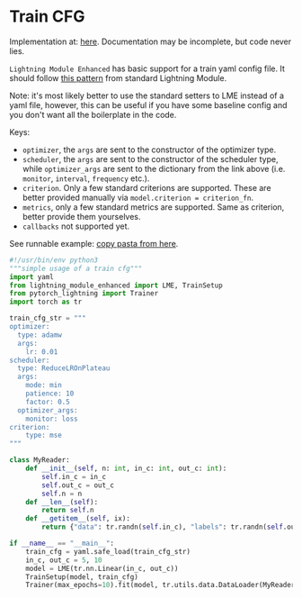 # Train CFG

Implementation at: [here](../lightning_module_enhanced/train_setup/train_setup.py). Documentation may be incomplete,
but code never lies.

`Lightning Module Enhanced` has basic support for a train yaml config file. It should follow
[this pattern](https://pytorch-lightning.readthedocs.io/en/stable/api/pytorch_lightning.core.LightningModule.html#pytorch_lightning.core.LightningModule.configure_optimizers)
from standard Lightning Module.

Note: it's most likely better to use the standard setters to LME instead of a yaml file, however, this can be useful
if you have some baseline config and you don't want all the boilerplate in the code.

Keys:
- `optimizer`, the `args` are sent to the constructor of the optimizer type.
- `scheduler`, the `args` are sent to the constructor of the scheduler type, while `optimizer_args` are sent to the
dictionary from the link above (i.e. `monitor`, `interval`, `frequency` etc.).
- `criterion`. Only a few standard criterions are supported. These are better provided manually via
`model.criterion = criterion_fn`.
- `metrics`, only a few standard metrics are supported. Same as criterion, better provide them yourselves.
- `callbacks` not supported yet.

See runnable example: [copy pasta from here](../examples/train_cfg_simple.py).

```python
#!/usr/bin/env python3
"""simple usage of a train cfg"""
import yaml
from lightning_module_enhanced import LME, TrainSetup
from pytorch_lightning import Trainer
import torch as tr

train_cfg_str = """
optimizer:
  type: adamw
  args:
    lr: 0.01
scheduler:
  type: ReduceLROnPlateau
  args:
    mode: min
    patience: 10
    factor: 0.5
  optimizer_args:
    monitor: loss
criterion:
    type: mse
"""

class MyReader:
    def __init__(self, n: int, in_c: int, out_c: int):
        self.in_c = in_c
        self.out_c = out_c
        self.n = n
    def __len__(self):
        return self.n
    def __getitem__(self, ix):
        return {"data": tr.randn(self.in_c), "labels": tr.randn(self.out_c)}

if __name__ == "__main__":
    train_cfg = yaml.safe_load(train_cfg_str)
    in_c, out_c = 5, 10
    model = LME(tr.nn.Linear(in_c, out_c))
    TrainSetup(model, train_cfg)
    Trainer(max_epochs=10).fit(model, tr.utils.data.DataLoader(MyReader(100, in_c, out_c), batch_size=10))
````
